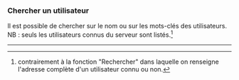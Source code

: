 ### Chercher un utilisateur

Il est possible de chercher sur le nom ou sur les mots-clés des utilisateurs.  
NB : seuls les utilisateurs connus du serveur sont listés.[^1]

---
  
[^1]: contrairement à la fonction "Rechercher" dans laquelle on renseigne l'adresse complète d'un utilisateur connu ou non. 
